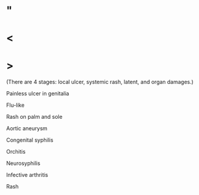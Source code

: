 # "

# <

# >

(There are 4 stages: local ulcer, systemic rash, latent, and organ damages.)

Painless ulcer in genitalia

Flu-like

Rash on palm and sole

Aortic aneurysm

Congenital syphilis

Orchitis

Neurosyphilis

Infective arthritis

Rash
